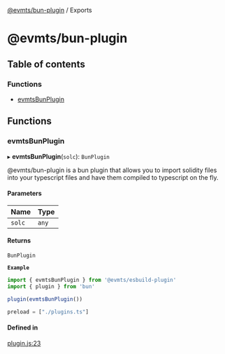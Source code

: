 [@evmts/bun-plugin](README.md) / Exports

# @evmts/bun-plugin

## Table of contents

### Functions

- [evmtsBunPlugin](modules.md#evmtsbunplugin)

## Functions

### evmtsBunPlugin

▸ **evmtsBunPlugin**(`solc`): `BunPlugin`

@evmts/bun-plugin is a bun plugin that allows you to import solidity files into your typescript files
and have them compiled to typescript on the fly.

#### Parameters

| Name | Type |
| :------ | :------ |
| `solc` | `any` |

#### Returns

`BunPlugin`

**`Example`**

```ts plugin.ts
import { evmtsBunPlugin } from '@evmts/esbuild-plugin'
import { plugin } from 'bun'

plugin(evmtsBunPlugin())
```

```ts bunfig.toml
preload = ["./plugins.ts"]
```

#### Defined in

[plugin.js:23](https://github.com/evmts/evmts-monorepo/blob/main/bundler/bun/src/plugin.js#L23)
